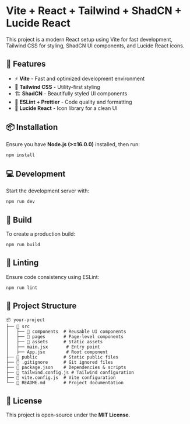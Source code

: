 # Vite + React + Tailwind + ShadCN + Lucide React

This project is a modern React setup using Vite for fast development, Tailwind CSS for styling, ShadCN UI components, and Lucide React icons.

## 🚀 Features
- ⚡ **Vite** - Fast and optimized development environment
- 🎨 **Tailwind CSS** - Utility-first styling
- 🏗 **ShadCN** - Beautifully styled UI components
- 🔄 **ESLint + Prettier** - Code quality and formatting
- 🔧 **Lucide React** - Icon library for a clean UI

## 📦 Installation

Ensure you have **Node.js (>=16.0.0)** installed, then run:

```sh
npm install
```

## 💻 Development

Start the development server with:

```sh
npm run dev
```

## 🔨 Build

To create a production build:

```sh
npm run build
```

## 🧹 Linting

Ensure code consistency using ESLint:

```sh
npm run lint
```

## 📁 Project Structure

```
📦 your-project
├── 📂 src
│   ├── 📂 components  # Reusable UI components
│   ├── 📂 pages       # Page-level components
│   ├── 📂 assets      # Static assets
│   ├── main.jsx       # Entry point
│   ├── App.jsx        # Root component
├── 📂 public          # Static public files
├── 📜 .gitignore      # Git ignored files
├── 📜 package.json    # Dependencies & scripts
├── 📜 tailwind.config.js # Tailwind configuration
├── 📜 vite.config.js  # Vite configuration
└── 📜 README.md       # Project documentation
```

## 📜 License

This project is open-source under the **MIT License**.


